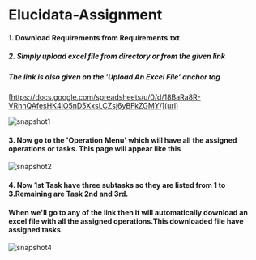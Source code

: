 # Elucidata-Assignment

#### 1. Download Requirements from Requirements.txt

##### 2. Simply upload excel file from directory or from the given link 
##### The link is also given on the 'Upload An Excel File' anchor tag 

[https://docs.google.com/spreadsheets/u/0/d/18BaRa8R-VRhhQAfesHK4lO5nD5XxsLCZsj6yBFkZGMY/](url)

![snapshot1](https://user-images.githubusercontent.com/58872658/98233392-ff0b3200-1f84-11eb-9283-46f8b3c14ab7.JPG)

#### 3. Now go to the 'Operation Menu' which will have all the assigned operations or tasks. This page will appear like this 

![snapshot2](https://user-images.githubusercontent.com/58872658/98233925-ae480900-1f85-11eb-93ce-0e0c665e401c.JPG)

#### 4. Now 1st Task have three subtasks so they are listed from 1 to 3.Remaining are Task 2nd and 3rd.
#### When we'll go to any of the link then it will automatically download an excel file with all the assigned operations.This downloaded file have assigned tasks.

![snapshot4](https://user-images.githubusercontent.com/58872658/98234116-fa934900-1f85-11eb-9113-24d97d8b42a6.JPG)
